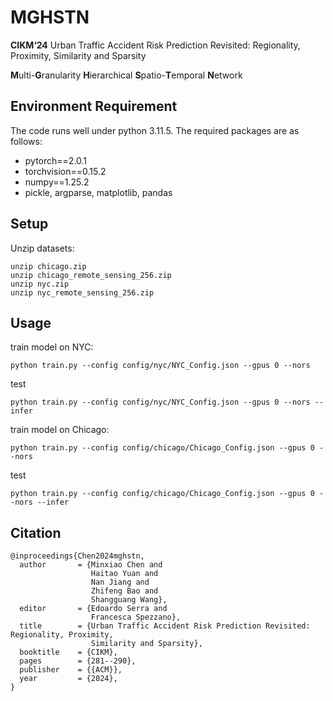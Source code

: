 # MGHSTN

**CIKM‘24** Urban Traffic Accident Risk Prediction Revisited: Regionality, Proximity, Similarity and Sparsity

**M**ulti-**G**ranularity **H**ierarchical **S**patio-**T**emporal **N**etwork

## Environment Requirement

The code runs well under python 3.11.5. The required packages are as follows:

- pytorch==2.0.1
- torchvision==0.15.2
- numpy==1.25.2
- pickle, argparse, matplotlib, pandas

## Setup

Unzip datasets:

```
unzip chicago.zip
unzip chicago_remote_sensing_256.zip
unzip nyc.zip
unzip nyc_remote_sensing_256.zip
```

## Usage

train model on NYC:
```
python train.py --config config/nyc/NYC_Config.json --gpus 0 --nors
```

test
```
python train.py --config config/nyc/NYC_Config.json --gpus 0 --nors --infer
```


train model on Chicago:
```
python train.py --config config/chicago/Chicago_Config.json --gpus 0 --nors
```

test
```
python train.py --config config/chicago/Chicago_Config.json --gpus 0 --nors --infer
```

## Citation

```
@inproceedings{Chen2024mghstn,
  author       = {Minxiao Chen and
                  Haitao Yuan and
                  Nan Jiang and
                  Zhifeng Bao and
                  Shangguang Wang},
  editor       = {Edoardo Serra and
                  Francesca Spezzano},
  title        = {Urban Traffic Accident Risk Prediction Revisited: Regionality, Proximity,
                  Similarity and Sparsity},
  booktitle    = {CIKM},
  pages        = {281--290},
  publisher    = {{ACM}},
  year         = {2024},
}
```